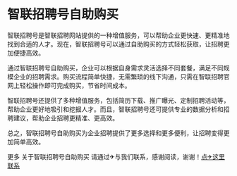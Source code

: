 # 智联招聘号自助购买

智联招聘号是智联招聘网站提供的一种增值服务，可以帮助企业更快速、更精准地找到合适的人才。现在，智联招聘号可以通过自助购买的方式轻松获取，让招聘更加便捷高效。

通过智联招聘号自助购买，企业可以根据自身需求灵活选择不同套餐，满足不同规模企业的招聘需求。购买流程简单快捷，无需繁琐的线下沟通，只需在智联招聘官网上轻松操作即可完成购买，节省时间成本。

智联招聘号还提供了多种增值服务，包括简历下载、推广曝光、定制招聘活动等，帮助企业更好地吸引和挖掘人才。而且，智联招聘号还可提供专业的数据分析和招聘建议，帮助企业招聘更精准、更高效。

总之，智联招聘号自助购买为企业招聘提供了更多选择和更多便利，让招聘变得更加简单高效。

更多 关于智联招聘号自助购买 请通过✈与我们联系，感谢阅读，谢谢！[点✈这里联系](https://w.k02.cc)